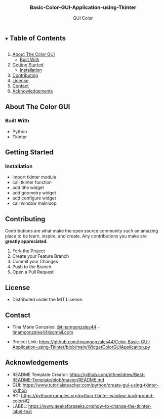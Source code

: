 
<h3 align="center">Basic-Color-GUI-Application-using-Tkinter</h3>

  <p align="center">
    GUI Color
    <br />
  </p>




<!-- TABLE OF CONTENTS -->
<details open="open">
  <summary><h2 style="display: inline-block">Table of Contents</h2></summary>
  <ol>
    <li>
      <a href="#about-the-GUI">About The Color GUI</a>
      <ul>
        <li><a href="#built-with">Built With</a></li>
      </ul>
    </li>
    <li>
      <a href="#getting-started">Getting Started</a>
      <ul>
        <li><a href="#installation">Installation</a></li>
      </ul>
    </li>
    <li><a href="#contributing">Contributing</a></li>
    <li><a href="#license">License</a></li>
    <li><a href="#contact">Contact</a></li>
    <li><a href="#acknowledgements">Acknowledgements</a></li>
  </ol>
</details>




<!-- ABOUT THE Color GUI -->
## About The Color GUI


### Built With

* Python
* Tkinter




<!-- GETTING STARTED -->
## Getting Started


### Installation

* import tkinter module
* call tkinter function
* add title widget
* add geometry widget
* add configure widget
* call window mainloop




<!-- CONTRIBUTING -->
## Contributing

Contributions are what make the open source community such an amazing place to be learn, inspire, and create. Any contributions you make are **greatly appreciated**.

1. Fork the Project
2. Create your Feature Branch 
3. Commit your Changes
4. Push to the Branch 
5. Open a Pull Request




<!-- LICENSE -->
## License

* Distributed under the MIT License.




<!-- CONTACT -->
## Contact

* Tina Marie Gonzales: [@tinamgonzales44](https://twitter.com/tinamgonzales44) - tinamgonzales44@gmail.com

* Project Link: https://github.com/tinamgonzales44/Color-Basic-GUI-Application-using-Tkinter/blob/main/WidgetColorGUIApplication.py




<!-- ACKNOWLEDGEMENTS -->
## Acknowledgements

* README Template Creator: https://github.com/othneildrew/Best-README-Template/blob/master/README.md
* GUI: https://www.tutorialsteacher.com/python/create-gui-using-tkinter-python
* BG: https://pythonexamples.org/python-tkinter-window-background-color/#2
* LABEL: https://www.geeksforgeeks.org/how-to-change-the-tkinter-label-text

